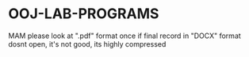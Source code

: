 # OOJ-LAB-PROGRAMS

MAM please look at ".pdf" format once if final record in "DOCX" format dosnt open, it's not good, its highly compressed 
